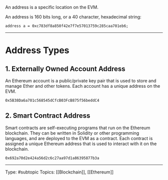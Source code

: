 
An address is a specific location on the EVM.

An address is 160 bits long, or a 40 character, hexadecimal string:
```
address a = 0xc783df8a850f42e7f7e57013759c285caa701eb6;
```
___

# Address Types

## 1. Externally Owned Account Address

An Ethereum account is a public/private key pair that is used to store and manage Ether and other tokens. Each account has a unique address on the EVM. 

```
0x5B38Da6a701c568545dCfcB03FcB875f56beddC4
```

## 2. Smart Contract Address

Smart contracts are self-executing programs that run on the Ethereum blockchain. They can be written in Solidity or other programming languages, and are deployed to the EVM as a contract. Each contract is assigned a unique Ethereum address that is used to interact with it on the blockchain.

```
0x692a70d2e424a56d2c6c27aa97d1a86395877b3a
```

___
Type: #subtopic 
Topics: [[Blockchain]], [[Ethereum]]